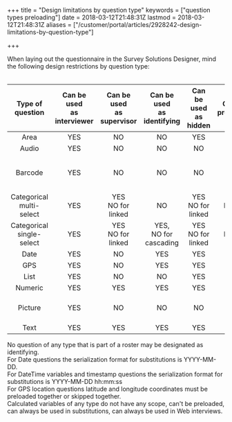 +++
title = "Design limitations by question type"
keywords = ["question types preloading"]
date = 2018-03-12T21:48:31Z
lastmod = 2018-03-12T21:48:31Z
aliases = ["/customer/portal/articles/2928242-design-limitations-by-question-type"]

+++

When laying out the questionnaire in the Survey Solutions Designer, mind
the following design restrictions by question type:  
 

<table>
<thead>
<tr class="header">
<th style="text-align: center;">Type of question</th>
<th style="text-align: center;">Can be used<br />
as interviewer</th>
<th style="text-align: center;">Can be used<br />
as supervisor</th>
<th style="text-align: center;">Can be used<br />
as identifying</th>
<th style="text-align: center;">Can be used<br />
as hidden</th>
<th style="text-align: center;">Can be preloaded</th>
<th style="text-align: center;">Can be used in substitutions</th>
<th style="text-align: center;">Can be used in<br />
Web interviews</th>
</tr>
</thead>
<tbody>
<tr class="odd">
<td style="text-align: center;">Area</td>
<td style="text-align: center;">YES</td>
<td style="text-align: center;">NO</td>
<td style="text-align: center;">NO</td>
<td style="text-align: center;">YES</td>
<td style="text-align: center;">NO</td>
<td style="text-align: center;">NO</td>
<td style="text-align: center;">NO</td>
</tr>
<tr class="even">
<td style="text-align: center;">Audio</td>
<td style="text-align: center;">YES</td>
<td style="text-align: center;">NO</td>
<td style="text-align: center;">NO</td>
<td style="text-align: center;">NO</td>
<td style="text-align: center;">NO</td>
<td style="text-align: center;">NO</td>
<td style="text-align: center;">YES</td>
</tr>
<tr class="odd">
<td style="text-align: center;">Barcode</td>
<td style="text-align: center;">YES</td>
<td style="text-align: center;">NO</td>
<td style="text-align: center;">NO</td>
<td style="text-align: center;">NO</td>
<td style="text-align: center;">YES</td>
<td style="text-align: center;">YES</td>
<td style="text-align: center;">YES<br />
appears as text entry</td>
</tr>
<tr class="even">
<td style="text-align: center;">Categorical multi-select</td>
<td style="text-align: center;">YES</td>
<td style="text-align: center;">YES<br />
<span style="text-align: center;">NO for linked</span></td>
<td style="text-align: center;">NO</td>
<td style="text-align: center;">YES<br />
<span style="text-align: center;">NO for linked</span></td>
<td style="text-align: center;">YES<br />
NO for linked</td>
<td style="text-align: center;">NO</td>
<td style="text-align: center;">YES</td>
</tr>
<tr class="odd">
<td style="text-align: center;">Categorical single-select</td>
<td style="text-align: center;">YES</td>
<td style="text-align: center;">YES<br />
<span style="text-align: center;">NO for linked</span></td>
<td style="text-align: center;">YES,<br />
NO for cascading</td>
<td style="text-align: center;">YES<br />
<span style="text-align: center;">NO for linked</span></td>
<td style="text-align: center;">YES,<br />
NO for linked</td>
<td style="text-align: center;">YES</td>
<td style="text-align: center;">YES</td>
</tr>
<tr class="even">
<td style="text-align: center;">Date</td>
<td style="text-align: center;">YES</td>
<td style="text-align: center;">NO</td>
<td style="text-align: center;">YES</td>
<td style="text-align: center;">YES</td>
<td style="text-align: center;">YES</td>
<td style="text-align: center;">YES</td>
<td style="text-align: center;">YES</td>
</tr>
<tr class="odd">
<td style="text-align: center;">GPS</td>
<td style="text-align: center;">YES</td>
<td style="text-align: center;">NO</td>
<td style="text-align: center;">YES</td>
<td style="text-align: center;">YES</td>
<td style="text-align: center;">YES</td>
<td style="text-align: center;">NO</td>
<td style="text-align: center;">YES</td>
</tr>
<tr class="even">
<td style="text-align: center;">List</td>
<td style="text-align: center;">YES</td>
<td style="text-align: center;">NO</td>
<td style="text-align: center;">NO</td>
<td style="text-align: center;">YES</td>
<td style="text-align: center;">YES</td>
<td style="text-align: center;">NO</td>
<td style="text-align: center;">YES</td>
</tr>
<tr class="odd">
<td style="text-align: center;">Numeric</td>
<td style="text-align: center;">YES</td>
<td style="text-align: center;">YES</td>
<td style="text-align: center;">YES</td>
<td style="text-align: center;">YES</td>
<td style="text-align: center;">YES</td>
<td style="text-align: center;">YES</td>
<td style="text-align: center;">YES</td>
</tr>
<tr class="even">
<td style="text-align: center;">Picture</td>
<td style="text-align: center;">YES</td>
<td style="text-align: center;">NO</td>
<td style="text-align: center;">NO</td>
<td style="text-align: center;">NO</td>
<td style="text-align: center;">NO</td>
<td style="text-align: center;">NO</td>
<td style="text-align: center;">YES,<br />
Upload file only</td>
</tr>
<tr class="odd">
<td style="text-align: center;">Text</td>
<td style="text-align: center;">YES</td>
<td style="text-align: center;">YES</td>
<td style="text-align: center;">YES</td>
<td style="text-align: center;">YES</td>
<td style="text-align: center;">YES</td>
<td style="text-align: center;">YES</td>
<td style="text-align: center;">YES</td>
</tr>
</tbody>
</table>

  
No question of any type that is part of a roster may be designated as
identifying.  
For Date questions the serialization format for substitutions is
YYYY-MM-DD.  
For DateTime variables and timestamp questions the serialization format
for substitutions is YYYY-MM-DD hh:mm:ss  
For GPS location questions latitude and longitude coordinates must be
preloaded together or skipped together.  
Calculated variables of any type do not have any scope, can't be
preloaded, can always be used in substitutions, can always be used in
Web interviews.
